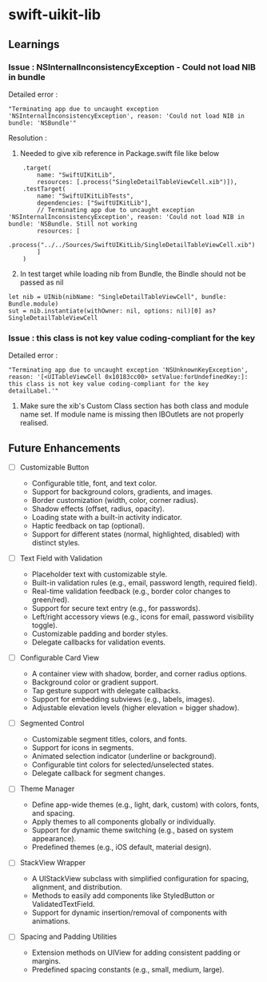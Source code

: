 # swift-uikit-lib

## Learnings

### Issue : NSInternalInconsistencyException - Could not load NIB in bundle

Detailed error :
```
"Terminating app due to uncaught exception 'NSInternalInconsistencyException', reason: 'Could not load NIB in bundle: 'NSBundle'"
```

Resolution :

1. Needed to give xib reference in Package.swift file like below

```
    .target(
        name: "SwiftUIKitLib",
        resources: [.process("SingleDetailTableViewCell.xib")]),
    .testTarget(
        name: "SwiftUIKitLibTests",
        dependencies: ["SwiftUIKitLib"],
        // Terminating app due to uncaught exception 'NSInternalInconsistencyException', reason: 'Could not load NIB in bundle: 'NSBundle. Still not working
        resources: [
            .process("../../Sources/SwiftUIKitLib/SingleDetailTableViewCell.xib")
        ]
    )
```

2. In test target while loading nib from Bundle, the Bindle should not be passed
as nil

```
let nib = UINib(nibName: "SingleDetailTableViewCell", bundle: Bundle.module)
sut = nib.instantiate(withOwner: nil, options: nil)[0] as? SingleDetailTableViewCell
```


### Issue : this class is not key value coding-compliant for the key

Detailed error :
```
"Terminating app due to uncaught exception 'NSUnknownKeyException', reason: '[<UITableViewCell 0x10183cc00> setValue:forUndefinedKey:]: this class is not key value coding-compliant for the key detailLabel.'"

```

1. Make sure the xib's Custom Class section has both class and module name set.
If module name is missing then IBOutlets are not properly realised.

## Future Enhancements
- [ ] Customizable Button
    - Configurable title, font, and text color.
    - Support for background colors, gradients, and images.
    - Border customization (width, color, corner radius).
    - Shadow effects (offset, radius, opacity).
    - Loading state with a built-in activity indicator.
    - Haptic feedback on tap (optional).
    - Support for different states (normal, highlighted, disabled) with distinct styles.

- [ ] Text Field with Validation
    - Placeholder text with customizable style.
    - Built-in validation rules (e.g., email, password length, required field).
    - Real-time validation feedback (e.g., border color changes to green/red).
    - Support for secure text entry (e.g., for passwords).
    - Left/right accessory views (e.g., icons for email, password visibility toggle).
    - Customizable padding and border styles.
    - Delegate callbacks for validation events.

- [ ] Configurable Card View
    - A container view with shadow, border, and corner radius options.
    - Background color or gradient support.
    - Tap gesture support with delegate callbacks.
    - Support for embedding subviews (e.g., labels, images).
    - Adjustable elevation levels (higher elevation = bigger shadow).

- [ ] Segmented Control
    - Customizable segment titles, colors, and fonts.
    - Support for icons in segments.
    - Animated selection indicator (underline or background).
    - Configurable tint colors for selected/unselected states.
    - Delegate callback for segment changes.
    
- [ ] Theme Manager
    - Define app-wide themes (e.g., light, dark, custom) with colors, fonts, and spacing.
    - Apply themes to all components globally or individually.
    - Support for dynamic theme switching (e.g., based on system appearance).
    - Predefined themes (e.g., iOS default, material design).

- [ ] StackView Wrapper
    - A UIStackView subclass with simplified configuration for spacing, alignment, and distribution.
    - Methods to easily add components like StyledButton or ValidatedTextField.
    - Support for dynamic insertion/removal of components with animations.

- [ ] Spacing and Padding Utilities
    - Extension methods on UIView for adding consistent padding or margins.
    - Predefined spacing constants (e.g., small, medium, large).






